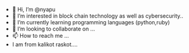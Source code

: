 - 👋 Hi, I’m @nyapu
- 👀 I’m interested in block chain technology as well as cybersecurity..
- 🌱 I’m currently learning programming languages (python,ruby)
- 💞️ I’m looking to collaborate on ...
- 📫 How to reach me ...
- I am from kalikot raskot....

<!---
nyapu/nyapu is a ✨ special ✨ repository because its `README.md` (this file) appears on your GitHub profile.
You can click the Preview link to take a look at your changes.
--->
